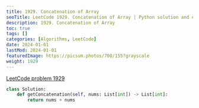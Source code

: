 ```yaml
---
title: 1929. Concatenation of Array
seoTitle: LeetCode 1929. Concatenation of Array | Python solution and explanation
description: 1929. Concatenation of Array
toc: true
tags: []
categories: [Algorithms, LeetCode]
date: 2024-01-01
lastMod: 2024-01-01
featuredImage: https://picsum.photos/700/155?grayscale
weight: 1929
---
```


[LeetCode problem 1929](https://leetcode.com/problems/concatenation-of-array/)

```python
class Solution:
    def getConcatenation(self, nums: List[int]) -> List[int]:
        return nums + nums

```
